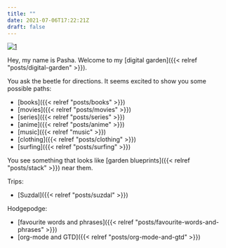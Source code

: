```yaml
---
title: ""
date: 2021-07-06T17:22:21Z
draft: false
---
```


[![1](/ocean.jpg)](/ocean.jpg)

Hey, my name is Pasha. Welcome to my [digital garden]({{< relref "posts/digital-garden" >}}).

You ask the beetle for directions. It seems excited to show you some possible paths:
* [books]({{< relref "posts/books" >}})
* [movies]({{< relref "posts/movies" >}})
* [series]({{< relref "posts/series" >}})
* [anime]({{< relref "posts/anime" >}})
* [music]({{< relref "music" >}})
* [clothing]({{< relref "posts/clothing" >}})
* [surfing]({{< relref "posts/surfing" >}})

You see something that looks like [garden blueprints]({{< relref "posts/stack" >}}) near them.

Trips:
* [Suzdal]({{< relref "posts/suzdal" >}})

Hodgepodge:
* [favourite words and phrases]({{< relref "posts/favourite-words-and-phrases" >}})
* [org-mode and GTD]({{< relref "posts/org-mode-and-gtd" >}})
